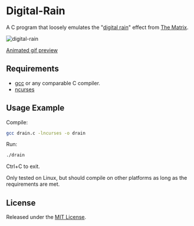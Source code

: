 # Digital-Rain

A C program that loosely emulates the "[digital rain](http://en.wikipedia.org/wiki/Matrix_digital_rain)"
effect from [The Matrix](http://en.wikipedia.org/wiki/The_Matrix).

![digital-rain](https://user-images.githubusercontent.com/87952/198073462-18d68301-dd48-4bf1-b7d0-d93e7e8900e3.png)

[Animated gif preview](https://ruscoe.org/assets/images/misc/github/digital-rain.gif)

## Requirements

* [gcc](http://gcc.gnu.org/) or any comparable C compiler.
* [ncurses](http://www.gnu.org/software/ncurses/)

## Usage Example

Compile:

```bash
gcc drain.c -lncurses -o drain
```

Run:

```bash
./drain
```

Ctrl+C to exit.

Only tested on Linux, but should compile on other platforms as long as
the requirements are met.

## License

Released under the [MIT License](http://www.opensource.org/licenses/mit-license.php).

